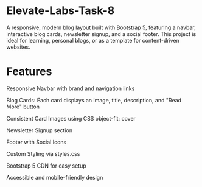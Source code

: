 # Elevate-Labs-Task-8

A responsive, modern blog layout built with Bootstrap 5, featuring a navbar, interactive blog cards, newsletter signup, and a social footer.
This project is ideal for learning, personal blogs, or as a template for content-driven websites.

# Features
Responsive Navbar with brand and navigation links

Blog Cards: Each card displays an image, title, description, and "Read More" button

Consistent Card Images using CSS object-fit: cover

Newsletter Signup section

Footer with Social Icons

Custom Styling via styles.css

Bootstrap 5 CDN for easy setup

Accessible and mobile-friendly design
